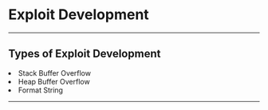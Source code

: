 <h1>Exploit Development</h1>
<hr>
<h2>Types of Exploit Development</h2>
<li>Stack Buffer Overflow</li>
<li>Heap Buffer Overflow</li>
<li>Format String</li>
<hr>
